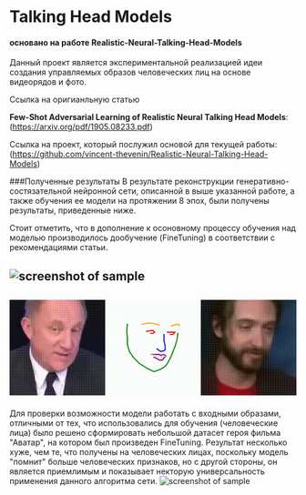 # Talking Head Models
#### основано на работе Realistic-Neural-Talking-Head-Models
Данный проект является экспериментальной реализацией идеи создания
управляемых образов человеческих лиц на основе видеорядов и фото.

Ссылка на оригианльную статью 

**Few-Shot Adversarial Learning of Realistic Neural Talking Head Models**:
 (<https://arxiv.org/pdf/1905.08233.pdf>)

Ссылка на проект, который послужил основой для текущей работы:
(<https://github.com/vincent-thevenin/Realistic-Neural-Talking-Head-Models>)


###Полученные результаты
В результате реконструкции генеративно-состязательной нейронной сети, описанной в выше указанной работе, 
а также обучения ее модели на протяжении 8 эпох, были получены результаты,
приведенные ниже.

Стоит отметить, что в дополнение к осоновному процессу обучения над моделью
производилось дообучение (FineTuning) в соответствии с рекомендациями статьи.

![screenshot of sample](./media/video1.gif)
---
![screenshot of sample](./media/video2.gif) 
---
Для проверки возможности модели работать с входными образами, отличными
от тех, что использовались для обучения (человеческие лица)
было решено сформировать небольшой датасет героя фильма "Аватар",
на котором был произведен FineTuning. Результат несколько хуже, чем
те, что получены на человеческих лицах, поскольку модель "помнит" больше 
человеческих признаков, но с другой стороны, он является приемлимым и показывает
некторую универсальность применения данного алгоритма сети.
![screenshot of sample](./media/video3.gif) 

